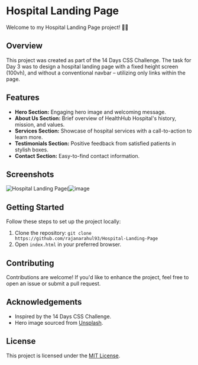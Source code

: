 # Hospital Landing Page

Welcome to my Hospital Landing Page project! 🏥✨

## Overview

This project was created as part of the 14 Days CSS Challenge. The task for Day 3 was to design a hospital landing page with a fixed height screen (100vh), and without a conventional navbar – utilizing only links within the page.

## Features

- **Hero Section:** Engaging hero image and welcoming message.
- **About Us Section:** Brief overview of HealthHub Hospital's history, mission, and values.
- **Services Section:** Showcase of hospital services with a call-to-action to learn more.
- **Testimonials Section:** Positive feedback from satisfied patients in stylish boxes.
- **Contact Section:** Easy-to-find contact information.

## Screenshots

![Hospital Landing Page](![image](https://github.com/rajanarahul93/Hospital-Landing-Page./assets/123227543/33f1a799-38ee-48ca-8e42-0f21b7cf676e))(![image](https://github.com/rajanarahul93/Hospital-Landing-Page./assets/123227543/c9ab057b-00cc-4dbf-b8db-5f72cad55557)



## Getting Started

Follow these steps to set up the project locally:

1. Clone the repository: `git clone https://github.com/rajanarahul93/Hospital-Landing-Page`
2. Open `index.html` in your preferred browser.

## Contributing

Contributions are welcome! If you'd like to enhance the project, feel free to open an issue or submit a pull request.

## Acknowledgements

- Inspired by the 14 Days CSS Challenge.
- Hero image sourced from [Unsplash](#).

## License

This project is licensed under the [MIT License](LICENSE).
